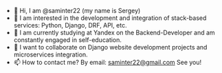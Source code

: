 - 👋 Hi, I am @saminter22 (my name is Sergey)
- 👀 I am interested in the development and integration of stack-based services: Python, Django, DRF, API, etc.
- 🌱 I am currently studying at Yandex on the Backend-Developer and am constantly engaged in self-education.
- 💞️ I want to collaborate on Django website development projects and microservices integration.
- 📫 How to contact me? By email: saminter22@gmail.com 
See you!

<!---
saminter22/saminter22 is a ✨ special ✨ repository because its `README.md` (this file) appears on your GitHub profile.
You can click the Preview link to take a look at your changes.
--->
